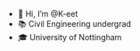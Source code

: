 - 👋 Hi, I’m @K-eet
- 📚 Civil Engineering undergrad
- 🎓 University of Nottingham 
<!---
K-eet/K-eet is a ✨ special ✨ repository because its `README.md` (this file) appears on your GitHub profile.
You can click the Preview link to take a look at your changes.
--->
